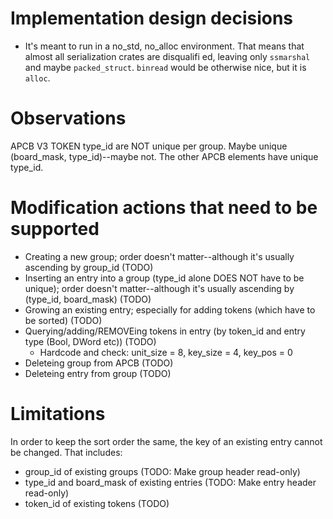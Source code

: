 # Implementation design decisions

* It's meant to run in a no_std, no_alloc environment.  That means that almost all serialization crates are disqualifi
ed, leaving only `ssmarshal` and maybe `packed_struct`.  `binread` would be otherwise nice, but it is `alloc`.

# Observations

APCB V3 TOKEN type_id are NOT unique per group.  Maybe unique (board_mask, type_id)--maybe not.
The other APCB elements have unique type_id.

# Modification actions that need to be supported

* Creating a new group; order doesn't matter--although it's usually ascending by group_id (TODO)
* Inserting an entry into a group (type_id alone DOES NOT have to be unique); order doesn't matter--although it's usually ascending by (type_id, board_mask) (TODO)
* Growing an existing entry; especially for adding tokens (which have to be sorted) (TODO)
* Querying/adding/REMOVEing tokens in entry (by token_id and entry type (Bool, DWord etc)) (TODO)
  * Hardcode and check: unit_size = 8, key_size = 4, key_pos = 0
* Deleteing group from APCB (TODO)
* Deleteing entry from group (TODO)

# Limitations

In order to keep the sort order the same, the key of an existing entry cannot be changed. That includes:

* group_id of existing groups (TODO: Make group header read-only)
* type_id and board_mask of existing entries (TODO: Make entry header read-only)
* token_id of existing tokens (TODO)
